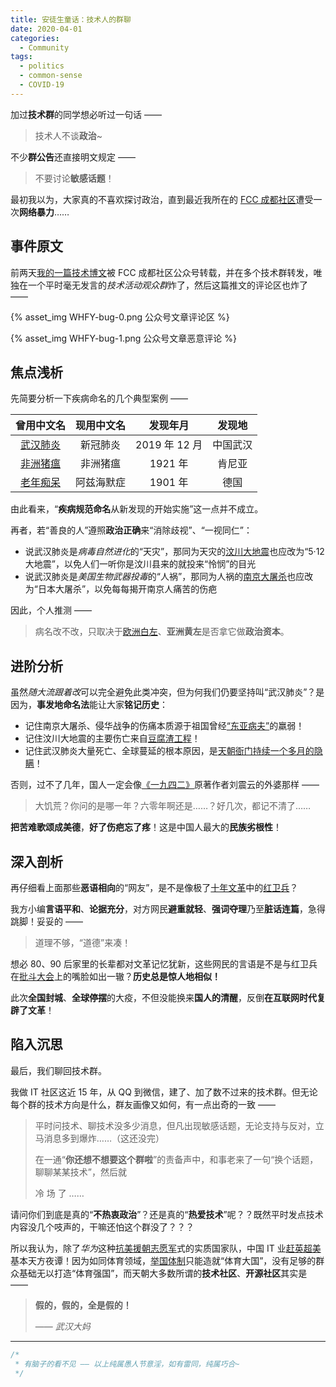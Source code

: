 ```yaml
---
title: 安徒生童话：技术人的群聊
date: 2020-04-01
categories:
  - Community
tags:
  - politics
  - common-sense
  - COVID-19
---
```


加过**技术群**的同学想必听过一句话 ——

> 技术人不谈**政治**~

不少**群公告**还直接明文规定 ——

> 不要讨论**敏感话题**！

最初我以为，大家真的不喜欢探讨政治，直到最近我所在的 [FCC 成都社区][1]遭受一次**网络暴力**……

## 事件原文

前两天[我的一篇技术博文][2]被 FCC 成都社区公众号转载，并在多个技术群转发，唯独在一个平时毫无发言的*技术活动观众群*炸了，然后这篇推文的评论区也炸了 ——

{% asset_img WHFY-bug-0.png 公众号文章评论区 %}

{% asset_img WHFY-bug-1.png 公众号文章恶意评论 %}

## 焦点浅析

先简要分析一下疾病命名的几个典型案例 ——

|  曾用中文名   | 现用中文名 |   发现年月    |  发现地  |
| :-----------: | :--------: | :-----------: | :------: |
| [武汉肺炎][3] |  新冠肺炎  | 2019 年 12 月 | 中国武汉 |
| [非洲猪瘟][4] |  非洲猪瘟  |    1921 年    |  肯尼亚  |
| [老年痴呆][5] | 阿兹海默症 |    1901 年    |   德国   |

由此看来，“**疾病规范命名**从新发现的开始实施”这一点并不成立。

再者，若“善良的人”遵照**政治正确**来“消除歧视”、“一视同仁”：

- 说武汉肺炎是*病毒自然进化*的“天灾”，那同为天灾的[汶川大地震][6]也应改为“5·12 大地震”，以免人们一听你是汶川县来的就投来“怜悯”的目光
- 说武汉肺炎是*美国生物武器投毒*的“人祸”，那同为人祸的[南京大屠杀][7]也应改为“日本大屠杀”，以免每每揭开南京人痛苦的伤疤

因此，个人推测 ——

> 病名改不改，只取决于[欧洲白左][8]、**亚洲黄左**是否拿它做**政治资本**。

## 进阶分析

虽然*随大流跟着改*可以完全避免此类冲突，但为何我们仍要坚持叫“武汉肺炎”？是因为，**事发地命名法**能让大家**铭记历史**：

- 记住南京大屠杀、侵华战争的伤痛本质源于祖国曾经[“东亚病夫”][9]的羸弱！
- 记住汶川大地震的主要伤亡来自[豆腐渣工程][10]！
- 记住武汉肺炎大量死亡、全球蔓延的根本原因，是[天朝衙门持续一个多月的隐瞒][11]！

否则，过不了几年，国人一定会像[《一九四二》][12]原著作者刘震云的外婆那样 ——

> 大饥荒？你问的是哪一年？六零年啊还是……？好几次，都记不清了……

**把苦难歌颂成美德**，**好了伤疤忘了疼**！这是中国人最大的**民族劣根性**！

## 深入剖析

再仔细看上面那些**恶语相向**的“网友”，是不是像极了[十年文革][13]中的[红卫兵][14]？

我方小编**言语平和**、**论据充分**，对方网民**避重就轻**、**强词夺理**乃至**脏话连篇**，急得跳脚！妥妥的 ——

> 道理不够，“道德”来凑！

想必 80、90 后家里的长辈都对文革记忆犹新，这些网民的言语是不是与红卫兵在[批斗大会][15]上的嘴脸如出一辙？**历史总是惊人地相似！**

此次**全国封城**、**全球停摆**的大疫，不但没能换来**国人的清醒**，反倒**在互联网时代复辟了文革**！

## 陷入沉思

最后，我们聊回技术群。

我做 IT 社区这近 15 年，从 QQ 到微信，建了、加了数不过来的技术群。但无论每个群的技术方向是什么，群友画像又如何，有一点出奇的一致 ——

> 平时问技术、聊技术没多少消息，但凡出现敏感话题，无论支持与反对，立马消息多到爆炸……（这还没完）
>
> 在一通“**你还想不想要这个群啦**”的责备声中，和事老来了一句“换个话题，聊聊某某技术”，然后就
>
> 冷
> 场
> 了
> ……

请问你们到底是真的“**不热衷政治**”？还是真的“**热爱技术**”呢？？既然平时发点技术内容没几个吱声的，干嘛还怕这个群没了？？？

所以我认为，除了*华为*这种[抗美援朝志愿军][16]式的实质国家队，中国 IT 业[赶英超美][17]基本天方夜谭！因为如同体育领域，[举国体制][18]只能造就“体育大国”，没有足够的群众基础无以打造“体育强国”，而天朝大多数所谓的**技术社区**、**开源社区**其实是 ——

> **假的，假的，全是假的！**
>
> —— <cite>武汉大妈</cite>

---

```JavaScript
/*
 * 有脑子的看不见 —— 以上纯属愚人节意淫，如有雷同，纯属巧合~
 */
```

[1]: https://fcc-cd.dev/
[2]: /development/web-text-speech/
[3]: https://www.wikiwand.com/zh/2019%E5%86%A0%E7%8A%B6%E7%97%85%E6%AF%92%E7%97%85%E7%96%AB%E6%83%85
[4]: https://www.wikiwand.com/zh/%E9%9D%9E%E6%B4%B2%E8%B1%AC%E7%98%9F%E7%97%85%E6%AF%92%E7%A7%91#/%E6%B5%81%E8%A1%8C%E7%97%85%E5%AD%B8
[5]: https://www.wikiwand.com/zh/%E9%98%BF%E8%8C%B2%E6%B5%B7%E9%BB%98%E7%97%87#/%E6%AD%B7%E5%8F%B2
[6]: https://www.wikiwand.com/zh/%E6%B1%B6%E5%B7%9D%E5%A4%A7%E5%9C%B0%E9%9C%87
[7]: https://www.wikiwand.com/zh/%E5%8D%97%E4%BA%AC%E5%A4%A7%E5%B1%A0%E6%AE%BA
[8]: https://www.wikiwand.com/zh/%E7%99%BD%E5%B7%A6
[9]: https://www.wikiwand.com/zh/%E4%B8%9C%E4%BA%9A%E7%97%85%E5%A4%AB
[10]: https://www.wikiwand.com/zh/%E8%B1%86%E8%85%90%E6%B8%A3%E5%B7%A5%E7%A8%8B
[11]: https://www.wikiwand.com/zh/2019%E5%86%A0%E7%8B%80%E7%97%85%E6%AF%92%E7%97%85%E4%B8%AD%E5%9C%8B%E5%A4%A7%E9%99%B8%E5%8F%8D%E6%87%89%E8%88%87%E5%BD%B1%E9%9F%BF
[12]: https://movie.douban.com/subject/6011805/
[13]: https://www.wikiwand.com/zh-cn/%E6%96%87%E5%8C%96%E5%A4%A7%E9%9D%A9%E5%91%BD
[14]: https://www.wikiwand.com/zh-cn/%E7%BA%A2%E5%8D%AB%E5%85%B5
[15]: https://www.wikiwand.com/zh/%E6%89%B9%E9%AC%A5
[16]: https://www.wikiwand.com/zh/%E4%B8%AD%E5%9B%BD%E4%BA%BA%E6%B0%91%E5%BF%97%E6%84%BF%E5%86%9B
[17]: https://www.wikiwand.com/zh/%E8%B6%85%E8%8B%B1%E8%B6%95%E7%BE%8E
[18]: https://www.wikiwand.com/zh/%E4%B8%AD%E5%8D%8E%E4%BA%BA%E6%B0%91%E5%85%B1%E5%92%8C%E5%9B%BD%E4%BD%93%E8%82%B2#/%E7%AE%A1%E7%90%86%E4%BD%93%E5%88%B6
